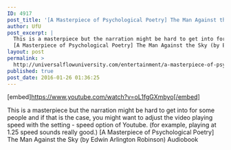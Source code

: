 ```yaml
---
ID: 4917
post_title: '[A Masterpiece of Psychological Poetry] The Man Against the Sky (Edwin Arlington Robinson)'
author: UfU
post_excerpt: |
  This is a masterpiece but the narration might be hard to get into for some people and if that is the case, you might want to adjust the video playing speed with the setting - speed option of Youtube. (for example, playing at 1.25 speed sounds really good.)
  [A Masterpiece of Psychological Poetry] The Man Against the Sky (by Edwin Arlington Robinson) Audiobook
layout: post
permalink: >
  http://universalflowuniversity.com/entertainment/a-masterpiece-of-psychological-poetry-the-man-against-the-sky-edwin-arlington-robinson/
published: true
post_date: 2016-01-26 01:36:25
---
```

[embed]https://www.youtube.com/watch?v=oL1fgGXmbyo[/embed]<br>
<p>This is a masterpiece but the narration might be hard to get into for some people and if that is the case, you might want to adjust the video playing speed with the setting - speed option of Youtube. (for example, playing at 1.25 speed sounds really good.)
[A Masterpiece of Psychological Poetry] The Man Against the Sky (by Edwin Arlington Robinson) Audiobook</p>